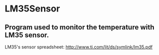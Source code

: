 # LM35Sensor

## Program used to monitor the temperature with LM35 sensor.

LM35's sensor spreadsheet: http://www.ti.com/lit/ds/symlink/lm35.pdf
